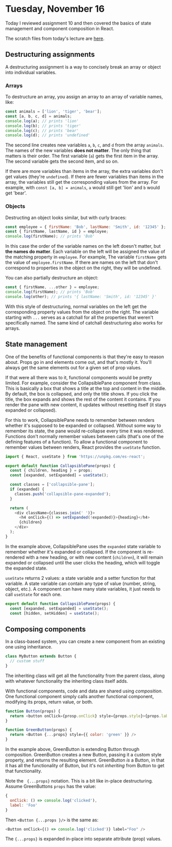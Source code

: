 # Tuesday, November 16

Today I reviewed assignment 10 and then covered the basics of state management
and component composition in React.

The scratch files from today's lecture are
[here](https://github.com/WSU-jcheatham/cs2800-playground/tree/20211116_Tuesday).

## Destructuring assignments

A destructuring assignment is a way to concisely break an array or object into
individual variables.

### Arrays

To destructure an array, you assign an array to an array of variable names,
like:

```js
const animals = ['lion', 'tiger', 'bear'];
const [a, b, c, d] = animals;
console.log(a); // prints 'lion'
console.log(b); // prints 'tiger'
console.log(c); // prints 'bear'
console.log(d); // prints 'undefined'
```

The second line creates new variables `a`, `b`, `c`, and `d` from the array
`animals`. The names of the new variables **does not matter**. The only thing
that matters is their order. The first variable (`a`) gets the first item in the
array. The second variable gets the second item, and so on.

If there are more variables than items in the array, the extra variables don't
get values (they're `undefined`). If there are fewer variables than items in the
array, the variables still get the corresponding values from the array. For
example, with `const [a, b] = animals`, `a` would still get 'lion' and `b` would
get 'bear'.

### Objects

Destructing an object looks similar, but with curly braces:

```js
const employee = { firstName: 'Bob', lastName: 'Smith', id: '12345' };
const { firstName, lastName, id } = employee;
console.log(firstName); // prints 'Bob'
```

In this case the order of the variable names on the left doesn't matter, but
**the names do matter**. Each variable on the left will be assigned the value of
the matching property in `employee`. For example, The variable `firstName` gets
the value of `employee.firstName`. If there are names on the left that don't
correspond to properties in the object on the right, they will be undefined.

You can also partially destructure an object:

```js
const { firstName, ...other } = employee;
console.log(firstName); // prints 'Bob'
console.log(other); // prints '{ lastName: 'Smith', id: '12345' }'
```

With this style of destructuring, normal variables on the left get the
corresponding property values from the object on the right. The variable
starting with `...` serves as a catchall for all the properties that weren't
specifically named. The same kind of catchall destructuring also works for
arrays.

## State management

One of the benefits of functional components is that they're easy to reason
about. Props go in and elements come out, and that's mostly it. You'll always
get the same elements out for a given set of prop values.

If that were all there was to it, functional components would be pretty limited.
For example, consider the CollapsiblePane component from class. This is
basically a box that shows a title at the top and content in the middle. By
default, the box is collapsed, and only the title shows. If you click the title,
the box expands and shows the rest of the content it contains. If you render the
pane with new content, it updates without resetting itself (it stays expanded or
collapsed).

For this to work, CollapsiblePane needs to remember between renders whether it's
supposed to be expanded or collapsed. Without some way to remember its state,
the pane would re-collapse every time it was rendered. Functions don't normally
remember values between calls (that's one of the defining features of a
function). To allow a functional component to remember values between renders,
React provides the `useState` function.

```js
import { React, useState } from 'https://unpkg.com/es-react';

export default function CollapsiblePane(props) {
  const { children, heading } = props;
  const [expanded, setExpanded] = useState();

  const classes = ['collapsible-pane'];
  if (expanded) {
    classes.push('collapsible-pane-expanded');
  }

  return (
    <div className={classes.join(' ')}>
      <h4 onClick={() => setExpanded(!expanded)}>{heading}</h4>
      {children}
    </div>
  );
}
```

In the example above, CollapsiblePane uses the `expanded` state variable to
remember whether it's expanded or collapsed. If the component is re-rendered
with a new heading, or with new content (`children`), it will remain expanded or
collapsed until the user clicks the heading, which will toggle the expanded
state.

`useState` returns 2 values: a state variable and a setter function for that
variable. A state variable can contain any type of value (number, string,
object, etc.). A component can have many state variables, it just needs to call
`useState` for each one.

```js
export default function CollapsiblePane(props) {
  const [expanded, setExpanded] = useState();
  const [hidden, setHidden] = useState();
```

## Composing components

In a class-based system, you can create a new component from an existing one
using inheritance.

```js
class MyButton extends Button {
  // custom stuff
}
```

The inheriting class will get all the functionality from the parent class, along
with whatever functionality the inheriting class itself adds.

With functional components, code and data are shared using _composition_. One
functional component simply calls another functional component, modifying its
props, return value, or both.

```js
function Button(props) {
  return <button onClick={prosp.onClick} style={props.style}>{props.label}</button>
}

function GreenButton(props) {
  return <Button {...props} style={{ color: 'green' }} />
}
```

In the example above, GreenButton is extending Button through composition.
GreenButton creates a new Button, passing it a custom style property, and
returns the resulting element. GreenButton _is_ a Button, in that it has all the
functionality of Button, but it's not _inheriting_ from Button to get that
functionality.

Note the ` {...props}` notation. This is a bit like in-place destructuring.
Assume GreenButtons `props` has the value:

```js
{
  onClick: () => console.log('clicked'),
  label: 'Foo'
}
```

Then `<Button {...props }/>` is the same as:

```js
<Button onClick={() => console.log('clicked')} label="Foo" />
```

The `{...props}` is expanded in-place into separate attribute (prop) values.
